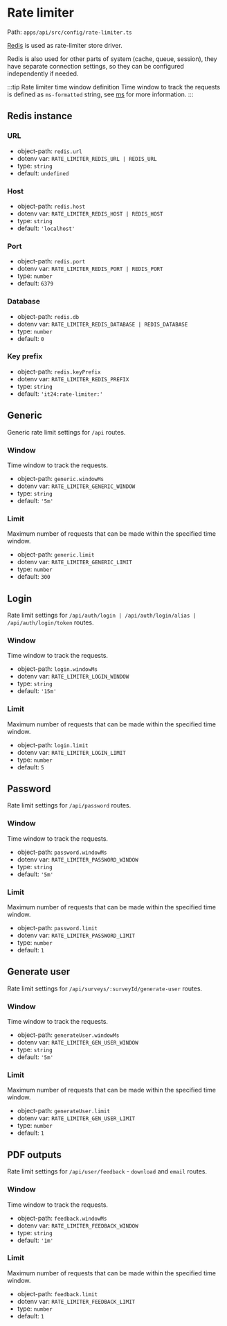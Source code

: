 # Rate limiter

Path: `apps/api/src/config/rate-limiter.ts`

[Redis](https://redis.io) is used as rate-limiter store driver.

Redis is also used for other parts of system (cache, queue, session), they have separate connection settings, so they can be configured independently if needed.

:::tip Rate limiter time window definition
Time window to track the requests is defined as `ms-formatted` string, see [ms](https://github.com/vercel/ms) for more information.
:::

## Redis instance

### URL

- object-path: `redis.url`
- dotenv var: `RATE_LIMITER_REDIS_URL | REDIS_URL`
- type: `string`
- default: `undefined`

### Host

- object-path: `redis.host`
- dotenv var: `RATE_LIMITER_REDIS_HOST | REDIS_HOST`
- type: `string`
- default: `'localhost'`

### Port

- object-path: `redis.port`
- dotenv var: `RATE_LIMITER_REDIS_PORT | REDIS_PORT`
- type: `number`
- default: `6379`

### Database

- object-path: `redis.db`
- dotenv var: `RATE_LIMITER_REDIS_DATABASE | REDIS_DATABASE`
- type: `number`
- default: `0`

### Key prefix

- object-path: `redis.keyPrefix`
- dotenv var: `RATE_LIMITER_REDIS_PREFIX`
- type: `string`
- default: `'it24:rate-limiter:'`

## Generic

Generic rate limit settings for `/api` routes.

### Window

Time window to track the requests.

- object-path: `generic.windowMs`
- dotenv var: `RATE_LIMITER_GENERIC_WINDOW`
- type: `string`
- default: `'5m'`

### Limit

Maximum number of requests that can be made within the specified time window.

- object-path: `generic.limit`
- dotenv var: `RATE_LIMITER_GENERIC_LIMIT`
- type: `number`
- default: `300`

## Login

Rate limit settings for `/api/auth/login | /api/auth/login/alias | /api/auth/login/token` routes.

### Window

Time window to track the requests.

- object-path: `login.windowMs`
- dotenv var: `RATE_LIMITER_LOGIN_WINDOW`
- type: `string`
- default: `'15m'`

### Limit

Maximum number of requests that can be made within the specified time window.

- object-path: `login.limit`
- dotenv var: `RATE_LIMITER_LOGIN_LIMIT`
- type: `number`
- default: `5`

## Password

Rate limit settings for `/api/password` routes.

### Window

Time window to track the requests.

- object-path: `password.windowMs`
- dotenv var: `RATE_LIMITER_PASSWORD_WINDOW`
- type: `string`
- default: `'5m'`

### Limit

Maximum number of requests that can be made within the specified time window.

- object-path: `password.limit`
- dotenv var: `RATE_LIMITER_PASSWORD_LIMIT`
- type: `number`
- default: `1`

## Generate user

Rate limit settings for `/api/surveys/:surveyId/generate-user` routes.

### Window

Time window to track the requests.

- object-path: `generateUser.windowMs`
- dotenv var: `RATE_LIMITER_GEN_USER_WINDOW`
- type: `string`
- default: `'5m'`

### Limit

Maximum number of requests that can be made within the specified time window.

- object-path: `generateUser.limit`
- dotenv var: `RATE_LIMITER_GEN_USER_LIMIT`
- type: `number`
- default: `1`

## PDF outputs

Rate limit settings for `/api/user/feedback` - `download` and `email` routes.

### Window

Time window to track the requests.

- object-path: `feedback.windowMs`
- dotenv var: `RATE_LIMITER_FEEDBACK_WINDOW`
- type: `string`
- default: `'1m'`

### Limit

Maximum number of requests that can be made within the specified time window.

- object-path: `feedback.limit`
- dotenv var: `RATE_LIMITER_FEEDBACK_LIMIT`
- type: `number`
- default: `1`
